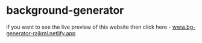 # background-generator
if you want to see the live preview of this website then click here - www.bg-generator-rajkml.netlify.app
